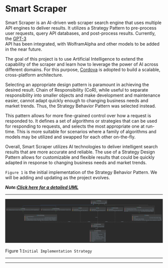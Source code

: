 # Smart Scraper


Smart Scraper is an AI-driven web scraper search engine that uses multiple API engines 
to deliver results. It utilizes a Strategy Pattern to pre-process user requests, query 
API databases, and post-process results. Currently, the [GPT-3](https://chat.openai.com)  
API has been integrated, with WolframAlpha and other models to be added in the near future.

The goal of this project is to use Artificial Intelligence to extend the capability of 
the scraper and learn how to leverage the power of AI across different domains. For this 
purpose, [Cordova](https://github.com/dellius-alexander/Cordova-React-App.git)  is adopted 
to build a scalable, cross-platform architecture.

Selecting an appropriate design pattern is paramount in achieving the desired result. Chain 
of Responsibility (CoR), while useful to separate responsibility into smaller objects and 
make development and maintenance easier, cannot adapt quickly enough to changing business 
needs and market trends. Thus, the Strategy Behavior Pattern was selected instead.

This pattern allows for more fine-grained control over how a request is responded to. It 
defines a set of algorithms or strategies that can be used for responding to requests, and 
selects the most appropriate one at run-time. This is more suitable for scenarios where a 
family of algorithms and models may be utilized and swapped for each other on-the-fly.

Overall, Smart Scraper utilizes AI technologies to deliver intelligent search results that 
are more accurate and reliable. The use of a Strategy Design Pattern allows for customizable 
and flexible results that could be quickly adapted in response to changing business needs 
and market trends.

`Figure 1` is the initial implementation of the Strategy Behavior Pattern. We will be 
adding and updating as the project evolves.

***Note:[Click here for a detailed UML](docs/images/ai-clientstrategy-pattern-final.png)***



---

[![AI Strategy Behavior Pattern](./docs/images/ai-clientstrategy-pattern.png)](./docs/images/ai-clientstrategy-pattern.png)

Figure 1:`Initial Implementation Strategy`

---

---

